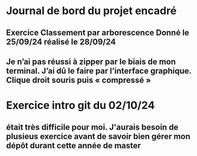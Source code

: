 # Journal de bord du projet encadré
## Exercice Classement par arborescence Donné le 25/09/24 réalisé le 28/09/24
## Je n’ai pas réussi à zipper par le biais de mon terminal. J’ai dû le faire par l’interface graphique. Clique droit souris puis « compressé »

# Exercice intro git du 02/10/24
## était très difficile pour moi. J'aurais besoin de plusieus exercice avant de savoir bien gérer mon dépôt durant cette année de master
